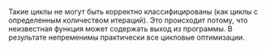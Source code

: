 Такие циклы не могут быть корректно классифицированы (как циклы с определенным количеством итераций). Это происходит потому, что неизвестная функция может содержать выход из программы. В результате непременимы практически все цикловые оптимизации.